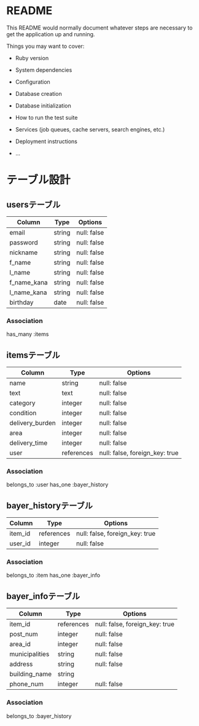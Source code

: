 # README

This README would normally document whatever steps are necessary to get the
application up and running.

Things you may want to cover:

* Ruby version

* System dependencies

* Configuration

* Database creation

* Database initialization

* How to run the test suite

* Services (job queues, cache servers, search engines, etc.)

* Deployment instructions

* ...
# テーブル設計

## usersテーブル
| Column      | Type       | Options     |
| ------------|----------- |-------------|
| email       | string     | null: false |
| password    | string     | null: false |
| nickname    | string     | null: false |
| f_name      | string     | null: false |
| l_name      | string     | null: false |
| f_name_kana | string     | null: false |
| l_name_kana | string     | null: false |
| birthday    | date       | null: false |


### Association
has_many :items

## itemsテーブル
| Column             | Type       | Options                        |
| -------------------|----------- |--------------------------------|
| name               | string     | null: false                    |
| text               | text       | null: false                    |
| category           | integer    | null: false                    |
| condition          | integer    | null: false                    |
| delivery_burden    | integer    | null: false                    |
| area               | integer    | null: false                    |
| delivery_time      | integer    | null: false                    |
| user               | references | null: false, foreign_key: true |

### Association
belongs_to :user
has_one :bayer_history

## bayer_historyテーブル
| Column   | Type       | Options                        |
| ---------| ---------- |--------------------------------|
| item_id  | references | null: false, foreign_key: true |
| user_id  | integer    | null: false                    |

### Association
belongs_to :item
has_one :bayer_info
## bayer_infoテーブル
| Column         | Type         | Options                        |
| ---------------| ------------ |--------------------------------|
| item_id        | references   | null: false, foreign_key: true |
| post_num       | integer      | null: false                    |
| area_id        | integer      | null: false                    |
| municipalities | string       | null: false                    |
| address        | string       | null: false                    |
| building_name  | string       |                                |
| phone_num      | integer      | null: false                    |

### Association
belongs_to :bayer_history
